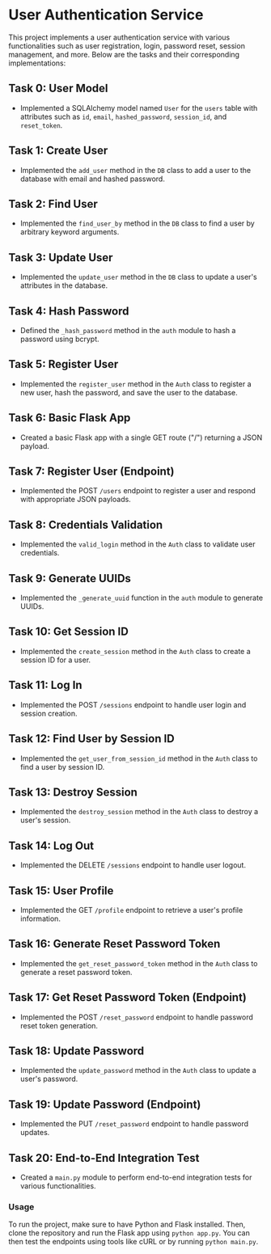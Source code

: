 # User Authentication Service

This project implements a user authentication service with various functionalities such as user registration, login, password reset, session management, and more. Below are the tasks and their corresponding implementations:

## Task 0: User Model

- Implemented a SQLAlchemy model named `User` for the `users` table with attributes such as `id`, `email`, `hashed_password`, `session_id`, and `reset_token`.

## Task 1: Create User

- Implemented the `add_user` method in the `DB` class to add a user to the database with email and hashed password.

## Task 2: Find User

- Implemented the `find_user_by` method in the `DB` class to find a user by arbitrary keyword arguments.

## Task 3: Update User

- Implemented the `update_user` method in the `DB` class to update a user's attributes in the database.

## Task 4: Hash Password

- Defined the `_hash_password` method in the `auth` module to hash a password using bcrypt.

## Task 5: Register User

- Implemented the `register_user` method in the `Auth` class to register a new user, hash the password, and save the user to the database.

## Task 6: Basic Flask App

- Created a basic Flask app with a single GET route ("/") returning a JSON payload.

## Task 7: Register User (Endpoint)

- Implemented the POST `/users` endpoint to register a user and respond with appropriate JSON payloads.

## Task 8: Credentials Validation

- Implemented the `valid_login` method in the `Auth` class to validate user credentials.

## Task 9: Generate UUIDs

- Implemented the `_generate_uuid` function in the `auth` module to generate UUIDs.

## Task 10: Get Session ID

- Implemented the `create_session` method in the `Auth` class to create a session ID for a user.

## Task 11: Log In

- Implemented the POST `/sessions` endpoint to handle user login and session creation.

## Task 12: Find User by Session ID

- Implemented the `get_user_from_session_id` method in the `Auth` class to find a user by session ID.

## Task 13: Destroy Session

- Implemented the `destroy_session` method in the `Auth` class to destroy a user's session.

## Task 14: Log Out

- Implemented the DELETE `/sessions` endpoint to handle user logout.

## Task 15: User Profile

- Implemented the GET `/profile` endpoint to retrieve a user's profile information.

## Task 16: Generate Reset Password Token

- Implemented the `get_reset_password_token` method in the `Auth` class to generate a reset password token.

## Task 17: Get Reset Password Token (Endpoint)

- Implemented the POST `/reset_password` endpoint to handle password reset token generation.

## Task 18: Update Password

- Implemented the `update_password` method in the `Auth` class to update a user's password.

## Task 19: Update Password (Endpoint)

- Implemented the PUT `/reset_password` endpoint to handle password updates.

## Task 20: End-to-End Integration Test

- Created a `main.py` module to perform end-to-end integration tests for various functionalities.

### Usage

To run the project, make sure to have Python and Flask installed. Then, clone the repository and run the Flask app using `python app.py`. You can then test the endpoints using tools like cURL or by running `python main.py`.


